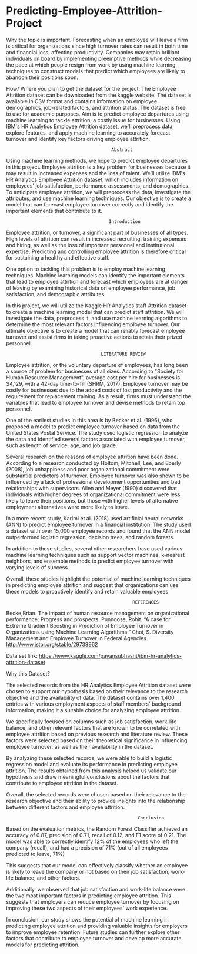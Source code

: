 # Predicting-Employee-Attrition-Project

Why the topic is important.
Forecasting when an employee will leave a firm is critical for organizations since high turnover rates can result in both time and financial loss, affecting productivity. Companies may retain brilliant individuals on board by implementing preemptive methods while decreasing the pace at which people resign from work by using machine learning techniques to construct models that predict which employees are likely to abandon their positions soon.

How/ Where you plan to get the dataset for the project:
The Employee Attrition dataset can be downloaded from the kaggle website. The dataset is available in CSV format and contains information on employee demographics, job-related factors, and attrition status. The dataset is free to use for academic purposes.
Aim is to predict employee departures using machine learning to tackle attrition, a costly issue for businesses. Using IBM's HR Analytics Employee Attrition dataset, we'll preprocess data, explore features, and apply machine learning to accurately forecast turnover and identify key factors driving employee attrition.

                                            Abstract
Using machine learning methods, we hope to predict employee departures in this project. Employee attrition is a key problem for businesses because it may result in increased expenses and the loss of talent. We'll utilize IBM's HR Analytics Employee Attrition dataset, which includes information on employees' job satisfaction, performance assessments, and demographics. To anticipate employee attrition, we will preprocess the data, investigate the attributes, and use machine learning techniques. Our objective is to create a model that can forecast employee turnover correctly and identify the important elements that contribute to it.

                                           Introduction
Employee attrition, or turnover, a significant part of businesses of all types. High levels of attrition can result in increased recruiting, training expenses and hiring, as well as the loss of important personnel and institutional expertise. Predicting and controlling employee attrition is therefore critical for sustaining a healthy and effective staff.

One option to tackling this problem is to employ machine learning techniques. Machine learning models can identify the important elements that lead to employee attrition and forecast which employees are at danger of leaving by examining historical data on employee performance, job satisfaction, and demographic attributes.

In this project, we will utilize the Kaggle HR Analytics staff Attrition dataset to create a machine learning model that can predict staff attrition. We will investigate the data, preprocess it, and use machine learning algorithms to determine the most relevant factors influencing employee turnover. Our ultimate objective is to create a model that can reliably forecast employee turnover and assist firms in taking proactive actions to retain their prized personnel.

                                        LITERATURE REVIEW

Employee attrition, or the voluntary departure of employees, has long been a source of problem for businesses of all sizes. According to "Society for Human Resource Management", average cost per hire for businesses is $4,129, with a 42-day time-to-fill (SHRM, 2017). Employee turnover may be costly for businesses due to the added costs of lost productivity and the requirement for replacement training. As a result, firms must understand the variables that lead to employee turnover and devise methods to retain top personnel.

One of the earliest studies in this area is by Becker et al. (1996), who proposed a model to predict employee turnover based on data from the United States Postal Service. The study used logistic regression to analyze the data and identified several factors associated with employee turnover, such as length of service, age, and job grade.

Several research on the reasons of employee attrition have been done. According to a research conducted by Holtom, Mitchell, Lee, and Eberly (2008), job unhappiness and poor organizational commitment were substantial predictors of turnover. Employee turnover was also shown to be influenced by a lack of professional development opportunities and bad relationships with supervisors. Allen and Meyer (1990) discovered that individuals with higher degrees of organizational commitment were less likely to leave their positions, but those with higher levels of alternative employment alternatives were more likely to leave.

In a more recent study, Karimi et al. (2018) used artificial neural networks (ANN) to predict employee turnover in a financial institution. The study used a dataset with over 15,000 employee records and found that the ANN model outperformed logistic regression, decision trees, and random forests.

In addition to these studies, several other researchers have used various machine learning techniques such as support vector machines, k-nearest neighbors, and ensemble methods to predict employee turnover with varying levels of success.

Overall, these studies highlight the potential of machine learning techniques in predicting employee attrition and suggest that organizations can use these models to proactively identify and retain valuable employees

                                                    REFERENCES
Becke,Brian. The impact of human resource management on organizational performance: Progress and prospects. Punnoose, Rohit. “A case for Extreme Gradient Boosting in Prediction of Employee Turnover in Organizations using Machine Learning Algorithms.” Choi, S. Diversity Management and Employee Turnover in Federal Agencies. http://www.jstor.org/stable/29738962

Data set link: https://www.kaggle.com/pavansubhasht/ibm-hr-analytics-attrition-dataset

Why this Dataset?

The selected records from the HR Analytics Employee Attrition dataset were chosen to support our hypothesis based on their relevance to the research objective and the availability of data. The dataset contains over 1,400 entries with various employment aspects of staff members' background information, making it a suitable choice for analyzing employee attrition.

We specifically focused on columns such as job satisfaction, work-life balance, and other relevant factors that are known to be correlated with employee attrition based on previous research and literature review. These factors were selected based on their theoretical significance in influencing employee turnover, as well as their availability in the dataset.

By analyzing these selected records, we were able to build a logistic regression model and evaluate its performance in predicting employee attrition. The results obtained from this analysis helped us validate our hypothesis and draw meaningful conclusions about the factors that contribute to employee attrition in the dataset.

Overall, the selected records were chosen based on their relevance to the research objective and their ability to provide insights into the relationship between different factors and employee attrition.

                                                      Conclusion
Based on the evaluation metrics, the Random Forest Classifier achieved an accuracy of 0.87, precision of 0.71, recall of 0.12, and F1 score of 0.21. The model was able to correctly identify 12% of the employees who left the company (recall), and had a precision of 71% (out of all employees predicted to leave, 71%)

This suggests that our model can effectively classify whether an employee is likely to leave the company or not based on their job satisfaction, work-life balance, and other factors.

Additionally, we observed that job satisfaction and work-life balance were the two most important factors in predicting employee attrition. This suggests that employers can reduce employee turnover by focusing on improving these two aspects of their employees' work experience.

In conclusion, our study shows the potential of machine learning in predicting employee attrition and providing valuable insights for employers to improve employee retention. Future studies can further explore other factors that contribute to employee turnover and develop more accurate models for predicting attrition.
